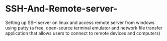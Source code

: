 # SSH-And-Remote-server-
Setting up SSH server on linux and access remote server from windows using putty (a free, open-source terminal emulator and network file transfer application that allows users to connect to remote devices and computers)

